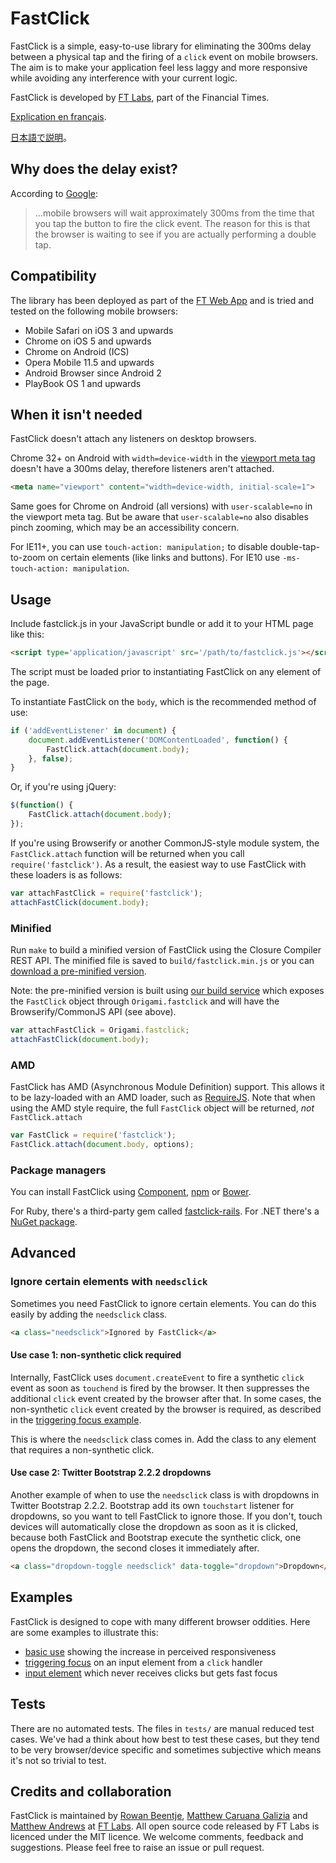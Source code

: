 # FastClick #

FastClick is a simple, easy-to-use library for eliminating the 300ms delay between a physical tap and the firing of
a `click` event on mobile browsers. The aim is to make your application feel less laggy and more responsive while
avoiding any interference with your current logic.

FastClick is developed by [FT Labs](http://labs.ft.com/), part of the Financial Times.

[Explication en français](http://maxime.sh/2013/02/supprimer-le-lag-des-clics-sur-mobile-avec-fastclick/).

[日本語で説明](https://developer.mozilla.org/ja/docs/Mozilla/Firefox_OS/Apps/Tips_and_techniques#Make_events_immediate)。

## Why does the delay exist? ##

According to [Google](https://developers.google.com/mobile/articles/fast_buttons):

> ...mobile browsers will wait approximately 300ms from the time that you tap the button to fire the click event. The
> reason for this is that the browser is waiting to see if you are actually performing a double tap.

## Compatibility ##

The library has been deployed as part of the [FT Web App](http://app.ft.com/) and is tried and tested on the following
mobile browsers:

* Mobile Safari on iOS 3 and upwards
* Chrome on iOS 5 and upwards
* Chrome on Android (ICS)
* Opera Mobile 11.5 and upwards
* Android Browser since Android 2
* PlayBook OS 1 and upwards

## When it isn't needed ##

FastClick doesn't attach any listeners on desktop browsers.

Chrome 32+ on Android with `width=device-width` in
the [viewport meta tag](https://developer.mozilla.org/en-US/docs/Mobile/Viewport_meta_tag) doesn't have a 300ms delay,
therefore listeners aren't attached.

```html
<meta name="viewport" content="width=device-width, initial-scale=1">
```

Same goes for Chrome on Android (all versions) with `user-scalable=no` in the viewport meta tag. But be aware
that `user-scalable=no` also disables pinch zooming, which may be an accessibility concern.

For IE11+, you can use `touch-action: manipulation;` to disable double-tap-to-zoom on certain elements (like links and
buttons). For IE10 use `-ms-touch-action: manipulation`.

## Usage ##

Include fastclick.js in your JavaScript bundle or add it to your HTML page like this:

```html
<script type='application/javascript' src='/path/to/fastclick.js'></script>
```

The script must be loaded prior to instantiating FastClick on any element of the page.

To instantiate FastClick on the `body`, which is the recommended method of use:

```js
if ('addEventListener' in document) {
	document.addEventListener('DOMContentLoaded', function() {
		FastClick.attach(document.body);
	}, false);
}
```

Or, if you're using jQuery:

```js
$(function() {
	FastClick.attach(document.body);
});
```

If you're using Browserify or another CommonJS-style module system, the `FastClick.attach` function will be returned
when you call `require('fastclick')`. As a result, the easiest way to use FastClick with these loaders is as follows:

```js
var attachFastClick = require('fastclick');
attachFastClick(document.body);
```

### Minified ###

Run `make` to build a minified version of FastClick using the Closure Compiler REST API. The minified file is saved
to `build/fastclick.min.js` or you
can [download a pre-minified version](http://build.origami.ft.com/bundles/js?modules=fastclick).

Note: the pre-minified version is built
using [our build service](http://origami.ft.com/docs/developer-guide/build-service/) which exposes the `FastClick`
object through `Origami.fastclick` and will have the Browserify/CommonJS API (see above).

```js
var attachFastClick = Origami.fastclick;
attachFastClick(document.body);
```

### AMD ###

FastClick has AMD (Asynchronous Module Definition) support. This allows it to be lazy-loaded with an AMD loader, such
as [RequireJS](http://requirejs.org/). Note that when using the AMD style require, the full `FastClick` object will be
returned, _not_ `FastClick.attach`

```js
var FastClick = require('fastclick');
FastClick.attach(document.body, options);
```

### Package managers ###

You can install FastClick
using [Component](https://github.com/component/component), [npm](https://npmjs.org/package/fastclick)
or [Bower](http://bower.io/).

For Ruby, there's a third-party gem called [fastclick-rails](http://rubygems.org/gems/fastclick-rails). For .NET there's
a [NuGet package](http://nuget.org/packages/FastClick).

## Advanced ##

### Ignore certain elements with `needsclick` ###

Sometimes you need FastClick to ignore certain elements. You can do this easily by adding the `needsclick` class.

```html
<a class="needsclick">Ignored by FastClick</a>
```

#### Use case 1: non-synthetic click required ####

Internally, FastClick uses `document.createEvent` to fire a synthetic `click` event as soon as `touchend` is fired by
the browser. It then suppresses the additional `click` event created by the browser after that. In some cases, the
non-synthetic `click` event created by the browser is required, as described in
the [triggering focus example](http://ftlabs.github.com/fastclick/examples/focus.html).

This is where the `needsclick` class comes in. Add the class to any element that requires a non-synthetic click.

#### Use case 2: Twitter Bootstrap 2.2.2 dropdowns ####

Another example of when to use the `needsclick` class is with dropdowns in Twitter Bootstrap 2.2.2. Bootstrap add its
own `touchstart` listener for dropdowns, so you want to tell FastClick to ignore those. If you don't, touch devices will
automatically close the dropdown as soon as it is clicked, because both FastClick and Bootstrap execute the synthetic
click, one opens the dropdown, the second closes it immediately after.

```html
<a class="dropdown-toggle needsclick" data-toggle="dropdown">Dropdown</a>
```

## Examples ##

FastClick is designed to cope with many different browser oddities. Here are some examples to illustrate this:

* [basic use](http://ftlabs.github.com/fastclick/examples/layer.html) showing the increase in perceived responsiveness
* [triggering focus](http://ftlabs.github.com/fastclick/examples/focus.html) on an input element from a `click` handler
* [input element](http://ftlabs.github.com/fastclick/examples/input.html) which never receives clicks but gets fast
  focus

## Tests ##

There are no automated tests. The files in `tests/` are manual reduced test cases. We've had a think about how best to
test these cases, but they tend to be very browser/device specific and sometimes subjective which means it's not so
trivial to test.

## Credits and collaboration ##

FastClick is maintained
by [Rowan Beentje](http://twitter.com/rowanbeentje), [Matthew Caruana Galizia](http://twitter.com/mcaruanagalizia)
and [Matthew Andrews](http://twitter.com/andrewsmatt) at [FT Labs](http://labs.ft.com). All open source code released by
FT Labs is licenced under the MIT licence. We welcome comments, feedback and suggestions. Please feel free to raise an
issue or pull request.
